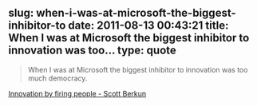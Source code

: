 slug: when-i-was-at-microsoft-the-biggest-inhibitor-to
date: 2011-08-13 00:43:21
title: When I was at Microsoft the biggest inhibitor to innovation was too...
type: quote
---

> When I was at Microsoft the biggest inhibitor to innovation was too much democracy.

[Innovation by firing people - Scott Berkun](http://www.scottberkun.com/blog/2008/innovation-by-firing-people/)
